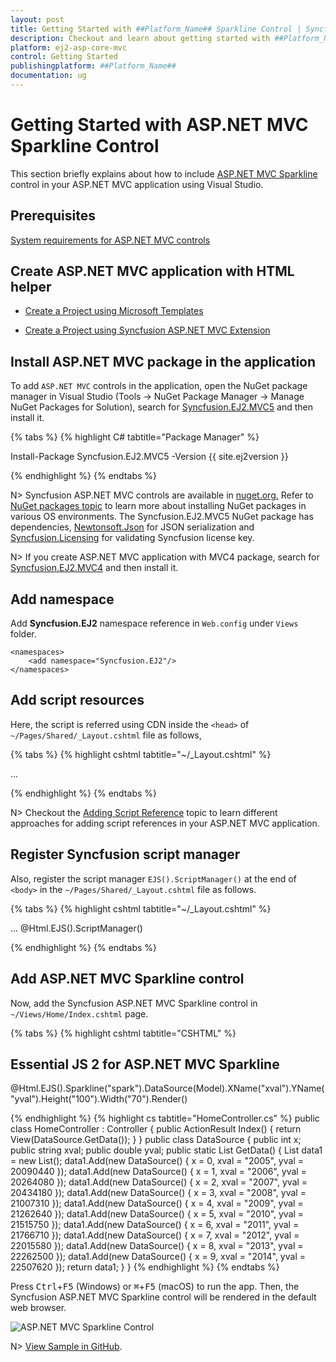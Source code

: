 ```yaml
---
layout: post
title: Getting Started with ##Platform_Name## Sparkline Control | Syncfusion
description: Checkout and learn about getting started with ##Platform_Name## Sparkline control of Syncfusion Essential JS 2 and more details.
platform: ej2-asp-core-mvc
control: Getting Started
publishingplatform: ##Platform_Name##
documentation: ug
---
```



# Getting Started with ASP.NET MVC Sparkline Control

This section briefly explains about how to include [ASP.NET MVC Sparkline](https://www.syncfusion.com/aspnet-mvc-ui-controls/sparkline) control in your ASP.NET MVC application using Visual Studio.

## Prerequisites

[System requirements for ASP.NET MVC controls](https://ej2.syncfusion.com/aspnetmvc/documentation/system-requirements)

## Create ASP.NET MVC application with HTML helper

* [Create a Project using Microsoft Templates](https://learn.microsoft.com/en-us/aspnet/mvc/overview/getting-started/introduction/getting-started#create-your-first-app)

* [Create a Project using Syncfusion ASP.NET MVC Extension](https://ej2.syncfusion.com/aspnetmvc/documentation/getting-started/project-template)

## Install ASP.NET MVC package in the application

To add `ASP.NET MVC` controls in the application, open the NuGet package manager in Visual Studio (Tools → NuGet Package Manager → Manage NuGet Packages for Solution), search for [Syncfusion.EJ2.MVC5](https://www.nuget.org/packages/Syncfusion.EJ2.MVC5) and then install it.

{% tabs %}
{% highlight C# tabtitle="Package Manager" %}

Install-Package Syncfusion.EJ2.MVC5 -Version {{ site.ej2version }}

{% endhighlight %}
{% endtabs %}

N> Syncfusion ASP.NET MVC controls are available in [nuget.org.](https://www.nuget.org/packages?q=syncfusion.EJ2) Refer to [NuGet packages topic](https://ej2.syncfusion.com/aspnetmvc/documentation/nuget-packages) to learn more about installing NuGet packages in various OS environments. The Syncfusion.EJ2.MVC5 NuGet package has dependencies, [Newtonsoft.Json](https://www.nuget.org/packages/Newtonsoft.Json/) for JSON serialization and [Syncfusion.Licensing](https://www.nuget.org/packages/Syncfusion.Licensing/) for validating Syncfusion license key.

N> If you create ASP.NET MVC application with MVC4 package, search for [Syncfusion.EJ2.MVC4](https://www.nuget.org/packages/Syncfusion.EJ2.MVC4) and then install it.

## Add namespace

Add **Syncfusion.EJ2** namespace reference in `Web.config` under `Views` folder.

```
<namespaces>
    <add namespace="Syncfusion.EJ2"/>
</namespaces>
```

## Add script resources

Here, the script is referred using CDN inside the `<head>` of `~/Pages/Shared/_Layout.cshtml` file as follows,

{% tabs %}
{% highlight cshtml tabtitle="~/_Layout.cshtml" %}

<head>
    ...
    <!-- Syncfusion ASP.NET MVC controls scripts -->
    <script src="https://cdn.syncfusion.com/ej2/{{ site.ej2version }}/dist/ej2.min.js"></script>
</head>

{% endhighlight %}
{% endtabs %}

N> Checkout the [Adding Script Reference](https://ej2.syncfusion.com/aspnetmvc/documentation/common/adding-script-references) topic to learn different approaches for adding script references in your ASP.NET MVC application.

## Register Syncfusion script manager

Also, register the script manager `EJS().ScriptManager()` at the end of `<body>` in the `~/Pages/Shared/_Layout.cshtml` file as follows.

{% tabs %}
{% highlight cshtml tabtitle="~/_Layout.cshtml" %}

<body>
...
    <!-- Syncfusion ASP.NET MVC Script Manager -->
    @Html.EJS().ScriptManager()
</body>

{% endhighlight %}
{% endtabs %}

## Add ASP.NET MVC Sparkline control

Now, add the Syncfusion ASP.NET MVC Sparkline control in `~/Views/Home/Index.cshtml` page.

{% tabs %}
{% highlight cshtml tabtitle="CSHTML" %}

<h2> Essential JS 2 for ASP.NET MVC Sparkline </h2>
@Html.EJS().Sparkline("spark").DataSource(Model).XName("xval").YName("yval").Height("100").Width("70").Render()

{% endhighlight %}
{% highlight cs tabtitle="HomeController.cs" %}
public class HomeController : Controller
{
    public ActionResult Index()
    {
        return View(DataSource.GetData());
    }
}
public class DataSource
{
    public int x;
    public string xval;
    public double yval;
    public static List<DataSource> GetData()
    {
        List<DataSource> data1 = new List<DataSource>();
        data1.Add(new DataSource() { x = 0, xval = "2005", yval = 20090440 });
        data1.Add(new DataSource() { x = 1, xval = "2006", yval = 20264080 });
        data1.Add(new DataSource() { x = 2, xval = "2007", yval = 20434180 });
        data1.Add(new DataSource() { x = 3, xval = "2008", yval = 21007310 });
        data1.Add(new DataSource() { x = 4, xval = "2009", yval = 21262640 });
        data1.Add(new DataSource() { x = 5, xval = "2010", yval = 21515750 });
        data1.Add(new DataSource() { x = 6, xval = "2011", yval = 21766710 });
        data1.Add(new DataSource() { x = 7, xval = "2012", yval = 22015580 });
        data1.Add(new DataSource() { x = 8, xval = "2013", yval = 22262500 });
        data1.Add(new DataSource() { x = 9, xval = "2014", yval = 22507620 });
        return data1;
    }
}
{% endhighlight %}
{% endtabs %}

Press <kbd>Ctrl</kbd>+<kbd>F5</kbd> (Windows) or <kbd>⌘</kbd>+<kbd>F5</kbd> (macOS) to run the app. Then, the Syncfusion ASP.NET MVC Sparkline control will be rendered in the default web browser.

![ASP.NET MVC Sparkline Control](images/sparkline.png)

N> [View Sample in GitHub](https://github.com/SyncfusionExamples/ASP-NET-MVC-Getting-Started-Examples/tree/main/Sparkline/ASP.NET%20MVC%20Razor%20Examples).